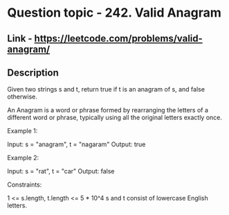 # Question topic - 242. Valid Anagram

## Link - https://leetcode.com/problems/valid-anagram/

## Description
Given two strings s and t, return true if t is an anagram of s, and false otherwise.

An Anagram is a word or phrase formed by rearranging the letters of a different word or phrase, typically using all the original letters exactly once.

 

Example 1:

Input: s = "anagram", t = "nagaram"
Output: true


Example 2:

Input: s = "rat", t = "car"
Output: false
 

Constraints:

1 <= s.length, t.length <= 5 * 10^4
s and t consist of lowercase English letters.
 
